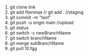 1. git clone link
2. git add filenmae // git add . //staging
3. git commit -m "text"
4. git push -u origin main //upload
5. git status
6. git switch -c newBranchName
7. git switch branchName
8. git merge subBranchName
9. git pull
10.fgg